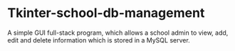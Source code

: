 # Tkinter-school-db-management
A simple GUI full-stack program, which allows a school admin to view, add, edit and delete information which is stored in a MySQL server.
